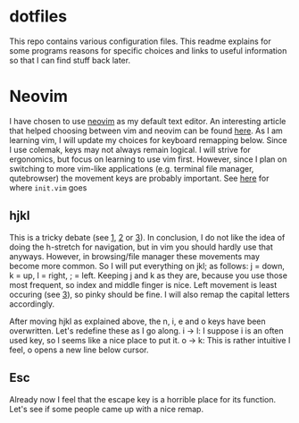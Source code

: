 # dotfiles

This repo contains various configuration files. This readme explains for some programs reasons for specific choices and links to useful information so that I can find stuff back later.

# Neovim

I have chosen to use [neovim](https://neovim.io/) as my default text editor. An interesting article that helped choosing between vim and neovim can be found [here](https://geoff.greer.fm/2015/01/15/why-neovim-is-better-than-vim/).
As I am learning vim, I will update my choices for keyboard remapping below. Since I use colemak, keys may not always remain logical. I will strive for ergonomics, but focus on learning to use vim first. However, since I plan on switching to more vim-like applications (e.g. terminal file manager, qutebrowser) the movement keys are probably important.
See [here](https://neovim.io/doc/user/starting.html#vimrc) for where `init.vim` goes

## hjkl

This is a tricky debate (see [1], [2] or [3]). In conclusion, I do not like the idea of doing the h-stretch for navigation, but in vim you should hardly use that anyways. However, in browsing/file manager these movements may become more common. So I will put everything on jkl; as follows: j = down, k = up, l = right, ; = left. Keeping j and k as they are, because you use those most frequent, so index and middle finger is nice. Left movement is least occuring (see [3]), so pinky should be fine.
I will also remap the capital letters accordingly.

After moving hjkl as explained above, the n, i, e and o keys have been overwritten. Let's redefine these as I go along.
i -> l: I suppose i is an often used key, so l seems like a nice place to put it. 
o -> k: This is rather intuitive I feel, o opens a new line below cursor.

## Esc

Already now I feel that the escape key is a horrible place for its function. Let's see if some people came up with a nice remap.






[1]: https://www.reddit.com/r/vim/comments/pu71n/remap_hjkl_to_jkl_anyone/
[2]: https://www.reddit.com/r/vim/comments/1lz25q/why_hjkl_for_navigation_not_jkl/
[3]: http://xahlee.info/kbd/vi_hjkl_vs_inverted_t_ijkl_arrow_keys.html
